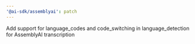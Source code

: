 ```yaml
---
'@ai-sdk/assemblyai': patch
---
```


Add support for language_codes and code_switching in language_detection for AssemblyAI transcription

